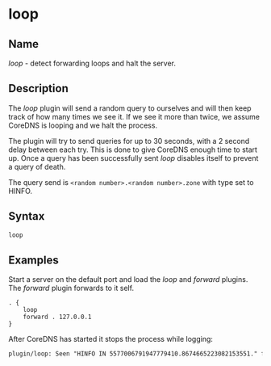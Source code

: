 # loop

## Name

*loop* - detect forwarding loops and halt the server.

## Description

The *loop* plugin will send a random query to ourselves and will then keep track of how many times
we see it. If we see it more than twice, we assume CoreDNS is looping and we halt the process.

The plugin will try to send queries for up to 30 seconds, with a 2 second delay between each try. This
is done to give CoreDNS enough time to start up. Once a query has been successfully sent *loop*
disables itself to prevent a query of death.

The query send is `<random number>.<random number>.zone` with type set to HINFO.

## Syntax

~~~ txt
loop
~~~

## Examples

Start a server on the default port and load the *loop* and *forward* plugins. The *forward* plugin
forwards to it self.

~~~ corefile
. {
    loop
    forward . 127.0.0.1
}
~~~

After CoreDNS has started it stops the process while logging:

~~~ txt
plugin/loop: Seen "HINFO IN 5577006791947779410.8674665223082153551." from 127.0.0.1:33280 more than twice, loop detected
~~~

